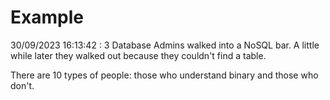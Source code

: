 # Example

<!-- replace-with-date starts -->
30/09/2023 16:13:42 : 3 Database Admins walked into a NoSQL bar. A little while later they walked out because they couldn't find a table.
<!-- replace-with-date ends -->

<!-- replace-with-joke starts -->
There are 10 types of people: those who understand binary and those who don't.
<!-- replace-with-joke ends -->
